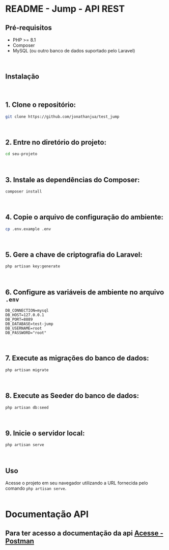 # README - Jump - API REST

## Pré-requisitos
- PHP >= 8.1
- Composer
- MySQL (ou outro banco de dados suportado pelo Laravel)

<br>

## Instalação

<br>

## 1. Clone o repositório:

```bash
git clone https://github.com/jonathanjua/test_jump
```

<br>

## 2. Entre no diretório do projeto:

```bash
cd seu-projeto 
```

<br>

## 3. Instale as dependências do Composer:

```bash
composer install
```
<br>

## 4. Copie o arquivo de configuração do ambiente:

```bash
cp .env.example .env
```

<br>

## 5. Gere a chave de criptografia do Laravel:

```bash
php artisan key:generate
```

<br>

## 6. Configure as variáveis de ambiente no arquivo `.env`

```env
DB_CONNECTION=mysql
DB_HOST=127.0.0.1
DB_PORT=8889
DB_DATABASE=test-jump
DB_USERNAME=root
DB_PASSWORD="root"
```
<br>

## 7. Execute as migrações do banco de dados:

```bash
php artisan migrate
```
<br>

## 8. Execute as Seeder do banco de dados:

```bash
php artisan db:seed
```

<br>

## 9. Inicie o servidor local:

```bash
php artisan serve
```
<br>

## Uso
Acesse o projeto em seu navegador utilizando a URL fornecida pelo comando `php artisan serve`.
<br><br>
# Documentação API 

## Para ter acesso a documentação da api  [Acesse - Postman](https://documenter.getpostman.com/view/19815520/2s93m5zgaQ)



